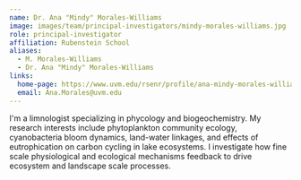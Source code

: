 ```yaml
---
name: Dr. Ana "Mindy" Morales-Williams
image: images/team/principal-investigators/mindy-morales-williams.jpg
role: principal-investigator
affiliation: Rubenstein School
aliases:
  - M. Morales-Williams
  - Dr. Ana "Mindy" Morales-Williams
links:
  home-page: https://www.uvm.edu/rsenr/profile/ana-mindy-morales-williams
  email: Ana.Morales@uvm.edu
---
```


I'm a limnologist specializing in phycology and biogeochemistry. My research interests include phytoplankton community ecology, cyanobacteria bloom dynamics, land-water linkages, and effects of eutrophication on carbon cycling in lake ecosystems. I investigate how fine scale physiological and ecological mechanisms feedback to drive ecosystem and landscape scale processes.